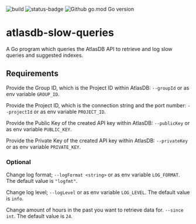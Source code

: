 ![build](https://github.com/Whyeasy/atlasdb-performance-advisor/workflows/build/badge.svg)
![status-badge](https://goreportcard.com/badge/github.com/Whyeasy/atlasdb-performance-advisor)
![Github go.mod Go version](https://img.shields.io/github/go-mod/go-version/Whyeasy/atlasdb-performance-advisor)

# atlasdb-slow-queries

A Go program which queries the AtlasDB API to retrieve and log slow queries and suggested indexes.

## Requirements

Provide the Group ID, which is the Project ID within AtlasDB: `--groupId` or as env variable `GROUP_ID`.

Provide the Project ID, which is the connection string and the port number: `--projectId` or as env variable `PROJECT_ID`.

Provide the Public Key of the created API key within AtlasDB: `--publicKey` or as env variable `PUBLIC_KEY`.

Provide the Private Key of the created API key within AtlasDB: `--privateKey` or as env variable `PRIVATE_KEY`.

### Optional

Change log format; `--logFormat <string>` or as env variable `LOG_FORMAT`. The default value is `"logfmt"`.

Change log level; `--logLevel` or as env variable `LOG_LEVEL`. The default value is `info`.

Change amount of hours in the past you want to retrieve data for. `--since int`. The default value is `24`.
